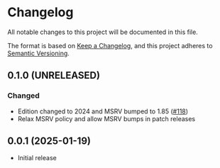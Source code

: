 # Changelog

All notable changes to this project will be documented in this file.

The format is based on [Keep a Changelog](https://keepachangelog.com/en/1.0.0/),
and this project adheres to [Semantic Versioning](https://semver.org/spec/v2.0.0.html).

## 0.1.0 (UNRELEASED)
### Changed
- Edition changed to 2024 and MSRV bumped to 1.85 ([#118])
- Relax MSRV policy and allow MSRV bumps in patch releases

[#118]: https://github.com/RustCrypto/KEMs/pull/118

## 0.0.1 (2025-01-19)
- Initial release
